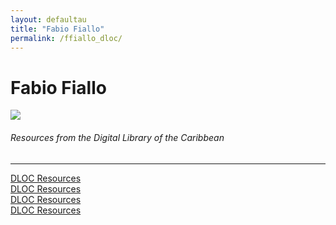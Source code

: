 ```yaml
---
layout: defaultau
title: "Fabio Fiallo"
permalink: /ffiallo_dloc/
---
```

<!-- partial:index.partial.html -->
<div class="content">
    <h1>Fabio Fiallo</h1>
    <div class="quote">
        <div><img src="https://upload.wikimedia.org/wikipedia/commons/thumb/6/67/FabioFiallo.jpg/330px-FabioFiallo.jpg" class="logo"></div>
    </div>
    <body>
    <h6>Resources from the Digital Library of the Caribbean</h6><hr> 
        <a href="https://www.dloc.com/UF00073991/00001/images" target="_blank">DLOC Resources</a><br>
        <a href="https://www.dloc.com/UF00076947/00001/images" target="_blank">DLOC Resources</a><br>
        <a href="https://www.dloc.com/AA00089865/00001/images" target="_blank">DLOC Resources</a><br>
        <a href="https://www.dloc.com/UF00078370/00001/images" target="_blank">DLOC Resources</a><br>
    </body> 
          </div>
  <!-- partial -->
<script src='https://cdnjs.cloudflare.com/ajax/libs/jquery/3.1.1/jquery.min.js'></script><script  src="{{ site.baseurl }}/assets/js/authorscript.js"></script>
